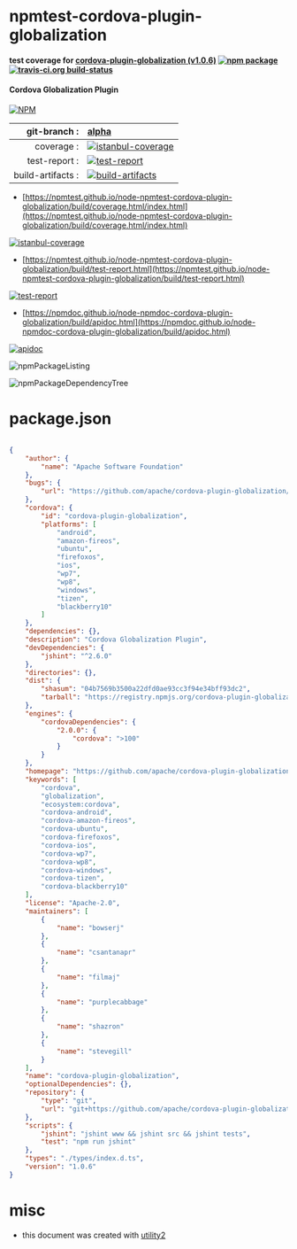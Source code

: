 # npmtest-cordova-plugin-globalization

#### test coverage for  [cordova-plugin-globalization (v1.0.6)](https://github.com/apache/cordova-plugin-globalization#readme)  [![npm package](https://img.shields.io/npm/v/npmtest-cordova-plugin-globalization.svg?style=flat-square)](https://www.npmjs.org/package/npmtest-cordova-plugin-globalization) [![travis-ci.org build-status](https://api.travis-ci.org/npmtest/node-npmtest-cordova-plugin-globalization.svg)](https://travis-ci.org/npmtest/node-npmtest-cordova-plugin-globalization)

#### Cordova Globalization Plugin

[![NPM](https://nodei.co/npm/cordova-plugin-globalization.png?downloads=true&downloadRank=true&stars=true)](https://www.npmjs.com/package/cordova-plugin-globalization)

| git-branch : | [alpha](https://github.com/npmtest/node-npmtest-cordova-plugin-globalization/tree/alpha)|
|--:|:--|
| coverage : | [![istanbul-coverage](https://npmtest.github.io/node-npmtest-cordova-plugin-globalization/build/coverage.badge.svg)](https://npmtest.github.io/node-npmtest-cordova-plugin-globalization/build/coverage.html/index.html)|
| test-report : | [![test-report](https://npmtest.github.io/node-npmtest-cordova-plugin-globalization/build/test-report.badge.svg)](https://npmtest.github.io/node-npmtest-cordova-plugin-globalization/build/test-report.html)|
| build-artifacts : | [![build-artifacts](https://npmtest.github.io/node-npmtest-cordova-plugin-globalization/glyphicons_144_folder_open.png)](https://github.com/npmtest/node-npmtest-cordova-plugin-globalization/tree/gh-pages/build)|

- [https://npmtest.github.io/node-npmtest-cordova-plugin-globalization/build/coverage.html/index.html](https://npmtest.github.io/node-npmtest-cordova-plugin-globalization/build/coverage.html/index.html)

[![istanbul-coverage](https://npmtest.github.io/node-npmtest-cordova-plugin-globalization/build/screenCapture.buildCi.browser.%252Ftmp%252Fbuild%252Fcoverage.lib.html.png)](https://npmtest.github.io/node-npmtest-cordova-plugin-globalization/build/coverage.html/index.html)

- [https://npmtest.github.io/node-npmtest-cordova-plugin-globalization/build/test-report.html](https://npmtest.github.io/node-npmtest-cordova-plugin-globalization/build/test-report.html)

[![test-report](https://npmtest.github.io/node-npmtest-cordova-plugin-globalization/build/screenCapture.buildCi.browser.%252Ftmp%252Fbuild%252Ftest-report.html.png)](https://npmtest.github.io/node-npmtest-cordova-plugin-globalization/build/test-report.html)

- [https://npmdoc.github.io/node-npmdoc-cordova-plugin-globalization/build/apidoc.html](https://npmdoc.github.io/node-npmdoc-cordova-plugin-globalization/build/apidoc.html)

[![apidoc](https://npmdoc.github.io/node-npmdoc-cordova-plugin-globalization/build/screenCapture.buildCi.browser.%252Ftmp%252Fbuild%252Fapidoc.html.png)](https://npmdoc.github.io/node-npmdoc-cordova-plugin-globalization/build/apidoc.html)

![npmPackageListing](https://npmtest.github.io/node-npmtest-cordova-plugin-globalization/build/screenCapture.npmPackageListing.svg)

![npmPackageDependencyTree](https://npmtest.github.io/node-npmtest-cordova-plugin-globalization/build/screenCapture.npmPackageDependencyTree.svg)



# package.json

```json

{
    "author": {
        "name": "Apache Software Foundation"
    },
    "bugs": {
        "url": "https://github.com/apache/cordova-plugin-globalization/issues"
    },
    "cordova": {
        "id": "cordova-plugin-globalization",
        "platforms": [
            "android",
            "amazon-fireos",
            "ubuntu",
            "firefoxos",
            "ios",
            "wp7",
            "wp8",
            "windows",
            "tizen",
            "blackberry10"
        ]
    },
    "dependencies": {},
    "description": "Cordova Globalization Plugin",
    "devDependencies": {
        "jshint": "^2.6.0"
    },
    "directories": {},
    "dist": {
        "shasum": "04b7569b3500a22dfd0ae93cc3f94e34bff93dc2",
        "tarball": "https://registry.npmjs.org/cordova-plugin-globalization/-/cordova-plugin-globalization-1.0.6.tgz"
    },
    "engines": {
        "cordovaDependencies": {
            "2.0.0": {
                "cordova": ">100"
            }
        }
    },
    "homepage": "https://github.com/apache/cordova-plugin-globalization#readme",
    "keywords": [
        "cordova",
        "globalization",
        "ecosystem:cordova",
        "cordova-android",
        "cordova-amazon-fireos",
        "cordova-ubuntu",
        "cordova-firefoxos",
        "cordova-ios",
        "cordova-wp7",
        "cordova-wp8",
        "cordova-windows",
        "cordova-tizen",
        "cordova-blackberry10"
    ],
    "license": "Apache-2.0",
    "maintainers": [
        {
            "name": "bowserj"
        },
        {
            "name": "csantanapr"
        },
        {
            "name": "filmaj"
        },
        {
            "name": "purplecabbage"
        },
        {
            "name": "shazron"
        },
        {
            "name": "stevegill"
        }
    ],
    "name": "cordova-plugin-globalization",
    "optionalDependencies": {},
    "repository": {
        "type": "git",
        "url": "git+https://github.com/apache/cordova-plugin-globalization.git"
    },
    "scripts": {
        "jshint": "jshint www && jshint src && jshint tests",
        "test": "npm run jshint"
    },
    "types": "./types/index.d.ts",
    "version": "1.0.6"
}
```



# misc
- this document was created with [utility2](https://github.com/kaizhu256/node-utility2)
